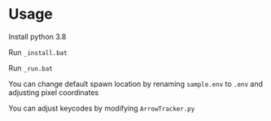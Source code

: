 Usage
===

Install python 3.8

Run `_install.bat`

Run `_run.bat`


You can change default spawn location by renaming `sample.env` to `.env` and adjusting pixel coordinates

You can adjust keycodes by modifying `ArrowTracker.py`